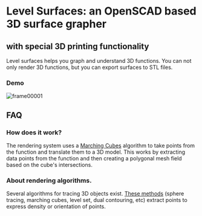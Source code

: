 # Level Surfaces: an OpenSCAD based 3D surface grapher
## with special 3D printing functionality

Level surfaces helps you graph and understand 3D functions. You can not only render 3D functions, but you can export surfaces to STL files. 

### Demo
![frame00001](https://user-images.githubusercontent.com/31556469/67651733-86987c80-f8ff-11e9-9bec-b753b0f5782d.png)


## FAQ


### How does it work?

The rendering system uses a  [Marching Cubes](https://en.wikipedia.org/wiki/Marching_cubes) algorithm to take points from the function and translate them to a 3D model. This works by extracting data points from the function and then creating a polygonal mesh field based on the cube's intersections.


### About rendering algorithms.

Several algorithms for tracing 3D objects exist. [These methods](https://en.wikipedia.org/wiki/Isosurface) (sphere tracing, marching cubes, level set, dual contouring, etc) extract points to express density or orientation of points.
